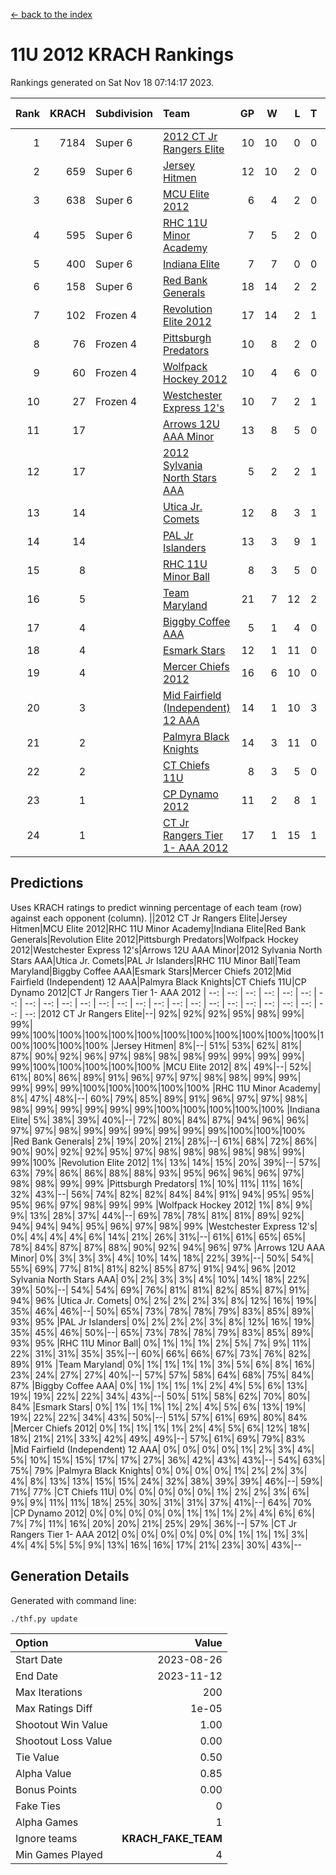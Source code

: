 [<- back to the index](readme.md)
# 11U 2012 KRACH Rankings
Rankings generated on Sat Nov 18 07:14:17 2023.

Rank|KRACH|Subdivision|Team|GP|W|L|T|OTW|OTL|SoS|Exp Wins|Win Diff
---:|---:|:---|:---|---:|---:|---:|---:|---:|---:|---:|---:|---:
1|7184|Super 6|[2012 CT Jr Rangers Elite](https://gamesheetstats.com/seasons/3664/teams/140909/schedule)|10|10|0|0|0|0|130|10.8|-0.0
2|659|Super 6|[Jersey Hitmen](https://gamesheetstats.com/seasons/3664/teams/140915/schedule)|12|10|2|0|0|0|666|10.8|-0.0
3|638|Super 6|[MCU Elite 2012](https://gamesheetstats.com/seasons/3664/teams/140908/schedule)|6|4|2|0|2|0|376|4.8|-0.0
4|595|Super 6|[RHC 11U Minor Academy](https://gamesheetstats.com/seasons/3664/teams/140913/schedule)|7|5|2|0|0|1|1074|5.8|-0.0
5|400|Super 6|[Indiana Elite](https://gamesheetstats.com/seasons/3664/teams/144355/schedule)|7|7|0|0|0|0|7|7.9|0.0
6|158|Super 6|[Red Bank Generals](https://gamesheetstats.com/seasons/3664/teams/140916/schedule)|18|14|2|2|2|0|63|15.9|0.0
7|102|Frozen 4|[Revolution Elite 2012](https://gamesheetstats.com/seasons/3664/teams/140924/schedule)|17|14|2|1|1|0|31|15.4|0.0
8|76|Frozen 4|[Pittsburgh Predators](https://gamesheetstats.com/seasons/3664/teams/140925/schedule)|10|8|2|0|0|1|36|8.9|0.0
9|60|Frozen 4|[Wolfpack Hockey 2012](https://gamesheetstats.com/seasons/3664/teams/140914/schedule)|10|4|6|0|0|1|1534|4.8|-0.0
10|27|Frozen 4|[Westchester Express 12's](https://gamesheetstats.com/seasons/3664/teams/140919/schedule)|10|7|2|1|1|0|17|8.4|0.0
11|17||[Arrows 12U AAA Minor](https://gamesheetstats.com/seasons/3664/teams/140920/schedule)|13|8|5|0|1|0|68|8.9|0.0
12|17||[2012 Sylvania North Stars AAA](https://gamesheetstats.com/seasons/3664/teams/162461/schedule)|5|2|2|1|0|0|136|3.4|0.0
13|14||[Utica Jr. Comets](https://gamesheetstats.com/seasons/3664/teams/140923/schedule)|12|8|3|1|2|0|27|9.4|0.0
14|14||[PAL Jr Islanders](https://gamesheetstats.com/seasons/3664/teams/140921/schedule)|13|3|9|1|0|2|1121|4.4|0.0
15|8||[RHC 11U Minor Ball](https://gamesheetstats.com/seasons/3664/teams/140917/schedule)|8|3|5|0|0|0|37|3.9|0.0
16|5||[Team Maryland](https://gamesheetstats.com/seasons/3664/teams/140928/schedule)|21|7|12|2|1|0|1335|8.9|0.0
17|4||[Biggby Coffee AAA](https://gamesheetstats.com/seasons/3664/teams/144354/schedule)|5|1|4|0|0|0|138|1.9|0.0
18|4||[Esmark Stars](https://gamesheetstats.com/seasons/3664/teams/140926/schedule)|12|1|11|0|0|0|249|1.9|0.0
19|4||[Mercer Chiefs 2012](https://gamesheetstats.com/seasons/3664/teams/140918/schedule)|16|6|10|0|0|1|23|6.9|0.0
20|3||[Mid Fairfield (Independent) 12 AAA](https://gamesheetstats.com/seasons/3664/teams/140910/schedule)|14|1|10|3|0|2|80|3.4|0.0
21|2||[Palmyra Black Knights](https://gamesheetstats.com/seasons/3664/teams/140927/schedule)|14|3|11|0|0|1|37|3.9|0.0
22|2||[CT Chiefs 11U](https://gamesheetstats.com/seasons/3664/teams/140912/schedule)|8|3|5|0|0|1|5|3.9|0.0
23|1||[CP Dynamo 2012](https://gamesheetstats.com/seasons/3664/teams/140922/schedule)|11|2|8|1|0|0|114|3.4|0.0
24|1||[CT Jr Rangers Tier 1- AAA 2012](https://gamesheetstats.com/seasons/3664/teams/140911/schedule)|17|1|15|1|0|0|73|2.4|0.0

## Predictions
Uses KRACH ratings to predict winning percentage of each team (row) against each opponent (column).
||2012 CT Jr Rangers Elite|Jersey Hitmen|MCU Elite 2012|RHC 11U Minor Academy|Indiana Elite|Red Bank Generals|Revolution Elite 2012|Pittsburgh Predators|Wolfpack Hockey 2012|Westchester Express 12's|Arrows 12U AAA Minor|2012 Sylvania North Stars AAA|Utica Jr. Comets|PAL Jr Islanders|RHC 11U Minor Ball|Team Maryland|Biggby Coffee AAA|Esmark Stars|Mercer Chiefs 2012|Mid Fairfield (Independent) 12 AAA|Palmyra Black Knights|CT Chiefs 11U|CP Dynamo 2012|CT Jr Rangers Tier 1- AAA 2012
| --: | --: | --: | --: | --: | --: | --: | --: | --: | --: | --: | --: | --: | --: | --: | --: | --: | --: | --: | --: | --: | --: | --: | --: | --: 
|2012 CT Jr Rangers Elite|--| 92%| 92%| 92%| 95%| 98%| 99%| 99%| 99%|100%|100%|100%|100%|100%|100%|100%|100%|100%|100%|100%|100%|100%|100%|100%
|Jersey Hitmen|  8%|--| 51%| 53%| 62%| 81%| 87%| 90%| 92%| 96%| 97%| 98%| 98%| 98%| 99%| 99%| 99%| 99%| 99%|100%|100%|100%|100%|100%
|MCU Elite 2012|  8%| 49%|--| 52%| 61%| 80%| 86%| 89%| 91%| 96%| 97%| 97%| 98%| 98%| 99%| 99%| 99%| 99%| 99%|100%|100%|100%|100%|100%
|RHC 11U Minor Academy|  8%| 47%| 48%|--| 60%| 79%| 85%| 89%| 91%| 96%| 97%| 97%| 98%| 98%| 99%| 99%| 99%| 99%| 99%|100%|100%|100%|100%|100%
|Indiana Elite|  5%| 38%| 39%| 40%|--| 72%| 80%| 84%| 87%| 94%| 96%| 96%| 97%| 97%| 98%| 99%| 99%| 99%| 99%| 99%| 99%|100%|100%|100%
|Red Bank Generals|  2%| 19%| 20%| 21%| 28%|--| 61%| 68%| 72%| 86%| 90%| 90%| 92%| 92%| 95%| 97%| 98%| 98%| 98%| 98%| 98%| 99%| 99%|100%
|Revolution Elite 2012|  1%| 13%| 14%| 15%| 20%| 39%|--| 57%| 63%| 79%| 86%| 86%| 88%| 88%| 93%| 95%| 96%| 96%| 96%| 97%| 98%| 98%| 99%| 99%
|Pittsburgh Predators|  1%| 10%| 11%| 11%| 16%| 32%| 43%|--| 56%| 74%| 82%| 82%| 84%| 84%| 91%| 94%| 95%| 95%| 95%| 96%| 97%| 98%| 99%| 99%
|Wolfpack Hockey 2012|  1%|  8%|  9%|  9%| 13%| 28%| 37%| 44%|--| 69%| 78%| 78%| 81%| 81%| 89%| 92%| 94%| 94%| 94%| 95%| 96%| 97%| 98%| 99%
|Westchester Express 12's|  0%|  4%|  4%|  4%|  6%| 14%| 21%| 26%| 31%|--| 61%| 61%| 65%| 65%| 78%| 84%| 87%| 87%| 88%| 90%| 92%| 94%| 96%| 97%
|Arrows 12U AAA Minor|  0%|  3%|  3%|  3%|  4%| 10%| 14%| 18%| 22%| 39%|--| 50%| 54%| 55%| 69%| 77%| 81%| 81%| 82%| 85%| 87%| 91%| 94%| 96%
|2012 Sylvania North Stars AAA|  0%|  2%|  3%|  3%|  4%| 10%| 14%| 18%| 22%| 39%| 50%|--| 54%| 54%| 69%| 76%| 81%| 81%| 82%| 85%| 87%| 91%| 94%| 96%
|Utica Jr. Comets|  0%|  2%|  2%|  2%|  3%|  8%| 12%| 16%| 19%| 35%| 46%| 46%|--| 50%| 65%| 73%| 78%| 78%| 79%| 83%| 85%| 89%| 93%| 95%
|PAL Jr Islanders|  0%|  2%|  2%|  2%|  3%|  8%| 12%| 16%| 19%| 35%| 45%| 46%| 50%|--| 65%| 73%| 78%| 78%| 79%| 83%| 85%| 89%| 93%| 95%
|RHC 11U Minor Ball|  0%|  1%|  1%|  1%|  2%|  5%|  7%|  9%| 11%| 22%| 31%| 31%| 35%| 35%|--| 60%| 66%| 66%| 67%| 73%| 76%| 82%| 89%| 91%
|Team Maryland|  0%|  1%|  1%|  1%|  1%|  3%|  5%|  6%|  8%| 16%| 23%| 24%| 27%| 27%| 40%|--| 57%| 57%| 58%| 64%| 68%| 75%| 84%| 87%
|Biggby Coffee AAA|  0%|  1%|  1%|  1%|  1%|  2%|  4%|  5%|  6%| 13%| 19%| 19%| 22%| 22%| 34%| 43%|--| 50%| 51%| 58%| 62%| 70%| 80%| 84%
|Esmark Stars|  0%|  1%|  1%|  1%|  1%|  2%|  4%|  5%|  6%| 13%| 19%| 19%| 22%| 22%| 34%| 43%| 50%|--| 51%| 57%| 61%| 69%| 80%| 84%
|Mercer Chiefs 2012|  0%|  1%|  1%|  1%|  1%|  2%|  4%|  5%|  6%| 12%| 18%| 18%| 21%| 21%| 33%| 42%| 49%| 49%|--| 57%| 61%| 69%| 79%| 83%
|Mid Fairfield (Independent) 12 AAA|  0%|  0%|  0%|  0%|  1%|  2%|  3%|  4%|  5%| 10%| 15%| 15%| 17%| 17%| 27%| 36%| 42%| 43%| 43%|--| 54%| 63%| 75%| 79%
|Palmyra Black Knights|  0%|  0%|  0%|  0%|  1%|  2%|  2%|  3%|  4%|  8%| 13%| 13%| 15%| 15%| 24%| 32%| 38%| 39%| 39%| 46%|--| 59%| 71%| 77%
|CT Chiefs 11U|  0%|  0%|  0%|  0%|  0%|  1%|  2%|  2%|  3%|  6%|  9%|  9%| 11%| 11%| 18%| 25%| 30%| 31%| 31%| 37%| 41%|--| 64%| 70%
|CP Dynamo 2012|  0%|  0%|  0%|  0%|  0%|  1%|  1%|  1%|  2%|  4%|  6%|  6%|  7%|  7%| 11%| 16%| 20%| 20%| 21%| 25%| 29%| 36%|--| 57%
|CT Jr Rangers Tier 1- AAA 2012|  0%|  0%|  0%|  0%|  0%|  0%|  1%|  1%|  1%|  3%|  4%|  4%|  5%|  5%|  9%| 13%| 16%| 16%| 17%| 21%| 23%| 30%| 43%|--

## Generation Details

Generated with command line:
```
./thf.py update
```

| Option | Value |
| :----- | ----: |
| Start Date | 2023-08-26 |
| End Date | 2023-11-12 |
| Max Iterations | 200 |
| Max Ratings Diff | 1e-05 |
| Shootout Win Value | 1.00 |
| Shootout Loss Value | 0.00 |
| Tie Value | 0.50 |
| Alpha Value | 0.85 |
| Bonus Points | 0.00 |
| Fake Ties | 0 |
| Alpha Games | 1 |
| Ignore teams | __KRACH_FAKE_TEAM__ |
| Min Games Played | 4 |

